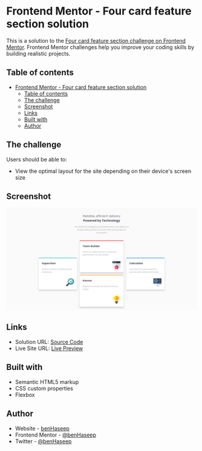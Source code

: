# Frontend Mentor - Four card feature section solution

This is a solution to the [Four card feature section challenge on Frontend Mentor](https://www.frontendmentor.io/challenges/four-card-feature-section-weK1eFYK). Frontend Mentor challenges help you improve your coding skills by building realistic projects. 

## Table of contents

- [Frontend Mentor - Four card feature section solution](#frontend-mentor---four-card-feature-section-solution)
  - [Table of contents](#table-of-contents)
  - [The challenge](#the-challenge)
  - [Screenshot](#screenshot)
  - [Links](#links)
  - [Built with](#built-with)
  - [Author](#author)

## The challenge

Users should be able to:

- View the optimal layout for the site depending on their device's screen size

## Screenshot

![](./screenshot.png)

## Links

- Solution URL: [Source Code](https://github.com/benHaseep/four-card-feature-section)
- Live Site URL: [Live Preview](https://benHaseep.github.io/four-card-feature-section)

## Built with

- Semantic HTML5 markup
- CSS custom properties
- Flexbox

## Author

- Website - [benHaseep](https://benHaseep.github.io)
- Frontend Mentor - [@benHaseep](https://www.frontendmentor.io/profile/benHaseep)
- Twitter - [@benHaseep](https://www.twitter.com/benHaseep)
